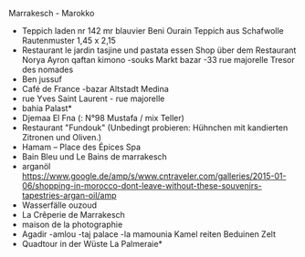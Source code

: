 Marrakesch - Marokko
- Teppich laden nr 142 mr blauvier
Beni Ourain Teppich aus Schafwolle Rautenmuster 1,45 x 2,15
- Restaurant le jardin
tasjine und pastata essen
Shop über dem Restaurant
Norya Ayron
qaftan kimono
-souks Markt bazar
-33 rue majorelle
Tresor des nomades
- Ben jussuf
- Café de France
-bazar Altstadt Medina
- rue Yves Saint Laurent - rue majorelle
- bahia Palast*
- Djemaa El Fna (: N°98 Mustafa / mix Teller)
- Restaurant "Fundouk" (Unbedingt probieren: Hühnchen mit kandierten Zitronen und Oliven.)
- Hamam – Place des Épices Spa
- Bain Bleu und Le Bains de marrakesch
- arganöl
    https://www.google.de/amp/s/www.cntraveler.com/galleries/2015-01-06/shopping-in-morocco-dont-leave-without-these-souvenirs-tapestries-argan-oil/amp
- Wasserfälle ouzoud
- La Crêperie de Marrakesch
- maison de la photographie
- Agadir
-amlou
-taj palace
-la mamounia
Kamel reiten
Beduinen Zelt
- Quadtour in der Wüste
La Palmeraie*
    ​
